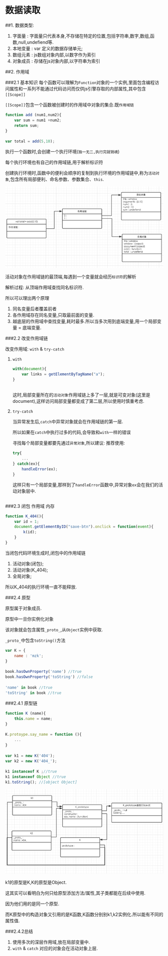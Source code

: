 # 数据读取

##1. 数据类型:

1. 字面量 : 字面量只代表本身,不存储在特定的位置,包括字符串,数字,数组,函数,null,undefiend等.
2. 本地变量 : var 定义的数据存储单元;
3. 数组元素 : js数组对象内部,以数字作为索引
4. 对象成员 : 存储在js对象内部,以字符串为索引

##2. 作用域

###2.1 基本知识
每个函数可以理解为`Function`对象的一个实例,里面包含编程访问属性和一系列不能通过代码访问而仅供js引擎存取的内部属性,其中包含`[[Scope]]`

`[[Scope]]`包含一个函数被创建时的作用域中对象的集合.既`作用域链`

```javascript
function add (num1,num2){
    var sum = num1 +num2;
    return sum;
}

var total = add(5,10);
```

执行一个函数时,会创建一个执行环境(`独一无二,执行完就销魂`)

每个执行环境也有自己的作用域链,用于解析标识符

创建执行环境时,函数中的便利会顺序的复制到执行环境的作用域链中,称为`活动对象`,包含所有局部便利、命名参数、参数集合、`this`.

![作用域链](QQ20151223-1.png)

活动对象在作用域链的最顶端,每遇到一个变量就会经历`标识符`的解析

解析过程: 从顶端作用域查找同名标识符.

所以可以理出两个原理

1. 同名变量后者覆盖前者
2. 各作用域存在同名变量,只取最前面的变量.
3. 越底层的作用域中查找变量,耗时最多.所以当多次用到底端变量,用一个局部变量 = 底端变量.

###2.2 改变作用域链

改变作用域: `with` & `try-catch`

1. `with`

    ```javascript
    with(document){
        var links = getElementByTagName("a");
    }
        
    ```
    这时,局部变量所在的`活动对象`作用域链上多了一层,就是可变对象(这里是document),这样访问局部变量都变成了第二层,所以使用时慎重考虑.
2. `try-catch`

    当异常发生后,`catch`中异常对象就会在作用域链的第一层.
    
    所以如果在`catch`中执行过多的代码,会导致和`with`一样的错误
    
    寻找每个局部变量都要先通过`异常对象`,所以建议:
    推荐使用:
    
    ```javascript
    try{
        ...
    } catch(ex){
        handleError(ex);
    }
    ```
    这样只有一个局部变量,那样到了`handleError`函数中,异常对象`ex`会在我们的活动对象层中.
    ```
    
###2.3 闭包 作用域 内存

```javascript
function K_404(){
    var id = 1;
    document.getElementByID("save-btn").onclick = function(event){
        k(id);
    }
}
```

当闭包代码环境生成时,闭包中的作用域链

1. 活动对象(闭包);
2. 活动对象(K_404);
3. 全局对象;

所以K_404的执行环境一直不能释放.

###2.4 原型

原型属于对象成员.

原型中一旦你实例化对象

该对象就会包含属性`_proto_`,从`Object`实例中获取.

`_proto_`中包含`toString()`方法

```javascript
var K = {
    name : 'mzk';
}

book.hasOwnProperty('name') //true
book.hasOwnProperty('toString') //false

'name' in book //true
'toString' in book //true
```

###2.4.1 原型链

```javascript
function K (name){
    this.name = name;
}

K.protoype.say_name = function (){
    ...
}

var k1 = new K('404');
var k2 = new K('404_');

k1 instanceof K ;//true
k1 instanceof Object //true
k1.toString(); //[object Object]

```
![原型链](QQ20151223-2.png)

k1的原型是K,K的原型是Object.

这其实可以看明白为何只给原型添加方法/属性,其子类都能在后续中使用.

因为他们用的是同一个原型.

而K原型中的构造对象又引用的是K函数,K函数分别别k1,k2实例化.所以能有不同的属性值.

###2.4.2总结

1. 使用多次的深层作用域,放在局部变量中.
2. `with` & `catch` 对应的对象会在活动对象上层.

